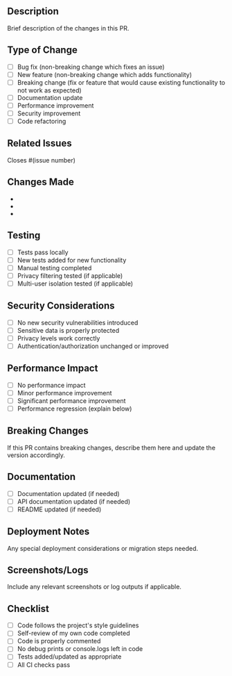## Description
Brief description of the changes in this PR.

## Type of Change
- [ ] Bug fix (non-breaking change which fixes an issue)
- [ ] New feature (non-breaking change which adds functionality)
- [ ] Breaking change (fix or feature that would cause existing functionality to not work as expected)
- [ ] Documentation update
- [ ] Performance improvement
- [ ] Security improvement
- [ ] Code refactoring

## Related Issues
Closes #(issue number)

## Changes Made
-
-
-

## Testing
- [ ] Tests pass locally
- [ ] New tests added for new functionality
- [ ] Manual testing completed
- [ ] Privacy filtering tested (if applicable)
- [ ] Multi-user isolation tested (if applicable)

## Security Considerations
- [ ] No new security vulnerabilities introduced
- [ ] Sensitive data is properly protected
- [ ] Privacy levels work correctly
- [ ] Authentication/authorization unchanged or improved

## Performance Impact
- [ ] No performance impact
- [ ] Minor performance improvement
- [ ] Significant performance improvement
- [ ] Performance regression (explain below)

## Breaking Changes
If this PR contains breaking changes, describe them here and update the version accordingly.

## Documentation
- [ ] Documentation updated (if needed)
- [ ] API documentation updated (if needed)
- [ ] README updated (if needed)

## Deployment Notes
Any special deployment considerations or migration steps needed.

## Screenshots/Logs
Include any relevant screenshots or log outputs if applicable.

## Checklist
- [ ] Code follows the project's style guidelines
- [ ] Self-review of my own code completed
- [ ] Code is properly commented
- [ ] No debug prints or console.logs left in code
- [ ] Tests added/updated as appropriate
- [ ] All CI checks pass
